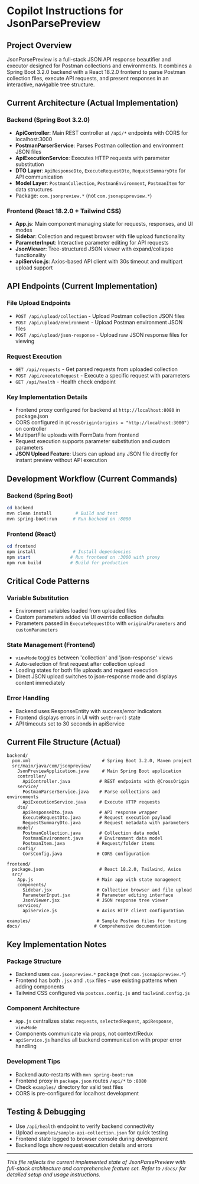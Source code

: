 # Copilot Instructions for JsonParsePreview

## Project Overview
JsonParsePreview is a full-stack JSON API response beautifier and executor designed for Postman collections and environments. It combines a Spring Boot 3.2.0 backend with a React 18.2.0 frontend to parse Postman collection files, execute API requests, and present responses in an interactive, navigable tree structure.

## Current Architecture (Actual Implementation)

### Backend (Spring Boot 3.2.0)
- **ApiController**: Main REST controller at `/api/*` endpoints with CORS for localhost:3000
- **PostmanParserService**: Parses Postman collection and environment JSON files
- **ApiExecutionService**: Executes HTTP requests with parameter substitution
- **DTO Layer**: `ApiResponseDto`, `ExecuteRequestDto`, `RequestSummaryDto` for API communication
- **Model Layer**: `PostmanCollection`, `PostmanEnvironment`, `PostmanItem` for data structures
- Package: `com.jsonpreview.*` (not `com.jsonapipreview.*`)

### Frontend (React 18.2.0 + Tailwind CSS)  
- **App.js**: Main component managing state for requests, responses, and UI modes
- **Sidebar**: Collection and request browser with file upload functionality
- **ParameterInput**: Interactive parameter editing for API requests
- **JsonViewer**: Tree-structured JSON viewer with expand/collapse functionality
- **apiService.js**: Axios-based API client with 30s timeout and multipart upload support

## API Endpoints (Current Implementation)

### File Upload Endpoints
- `POST /api/upload/collection` - Upload Postman collection JSON files
- `POST /api/upload/environment` - Upload Postman environment JSON files  
- `POST /api/upload/json-response` - Upload raw JSON response files for viewing

### Request Execution
- `GET /api/requests` - Get parsed requests from uploaded collection
- `POST /api/executeRequest` - Execute a specific request with parameters
- `GET /api/health` - Health check endpoint

### Key Implementation Details
- Frontend proxy configured for backend at `http://localhost:8080` in package.json
- CORS configured in `@CrossOrigin(origins = "http://localhost:3000")` on controller
- MultipartFile uploads with FormData from frontend
- Request execution supports parameter substitution and custom parameters
- **JSON Upload Feature**: Users can upload any JSON file directly for instant preview without API execution

## Development Workflow (Current Commands)

### Backend (Spring Boot)
```powershell
cd backend
mvn clean install         # Build and test
mvn spring-boot:run      # Run backend on :8080
```

### Frontend (React)
```powershell  
cd frontend
npm install              # Install dependencies
npm start               # Run frontend on :3000 with proxy
npm run build           # Build for production
```

## Critical Code Patterns

### Variable Substitution
- Environment variables loaded from uploaded files
- Custom parameters added via UI override collection defaults
- Parameters passed in `ExecuteRequestDto` with `originalParameters` and `customParameters`

### State Management (Frontend)
- `viewMode` toggles between 'collection' and 'json-response' views
- Auto-selection of first request after collection upload
- Loading states for both file uploads and request execution
- Direct JSON upload switches to json-response mode and displays content immediately

### Error Handling
- Backend uses ResponseEntity with success/error indicators
- Frontend displays errors in UI with `setError()` state
- API timeouts set to 30 seconds in apiService

## Current File Structure (Actual)
```
backend/
  pom.xml                           # Spring Boot 3.2.0, Maven project
  src/main/java/com/jsonpreview/
    JsonPreviewApplication.java     # Main Spring Boot application
    controller/
      ApiController.java           # REST endpoints with @CrossOrigin
    service/
      PostmanParserService.java    # Parse collections and environments
      ApiExecutionService.java     # Execute HTTP requests
    dto/
      ApiResponseDto.java          # API response wrapper
      ExecuteRequestDto.java       # Request execution payload
      RequestSummaryDto.java       # Request metadata with parameters
    model/
      PostmanCollection.java       # Collection data model
      PostmanEnvironment.java      # Environment data model  
      PostmanItem.java            # Request/folder items
    config/
      CorsConfig.java             # CORS configuration

frontend/
  package.json                     # React 18.2.0, Tailwind, Axios
  src/
    App.js                        # Main app with state management
    components/
      Sidebar.jsx                 # Collection browser and file upload
      ParameterInput.jsx          # Parameter editing interface
      JsonViewer.jsx              # JSON response tree viewer
    services/
      apiService.js               # Axios HTTP client configuration

examples/                         # Sample Postman files for testing
docs/                            # Comprehensive documentation
```

## Key Implementation Notes

### Package Structure
- Backend uses `com.jsonpreview.*` package (not `com.jsonapipreview.*`)
- Frontend has both `.jsx` and `.tsx` files - use existing patterns when adding components
- Tailwind CSS configured via `postcss.config.js` and `tailwind.config.js`

### Component Architecture  
- `App.js` centralizes state: `requests`, `selectedRequest`, `apiResponse`, `viewMode`
- Components communicate via props, not context/Redux
- `apiService.js` handles all backend communication with proper error handling

### Development Tips
- Backend auto-restarts with `mvn spring-boot:run`
- Frontend proxy in `package.json` routes `/api/*` to `:8080`
- Check `examples/` directory for valid test files
- CORS is pre-configured for localhost development

## Testing & Debugging
- Use `/api/health` endpoint to verify backend connectivity
- Upload `examples/sample-api-collection.json` for quick testing
- Frontend state logged to browser console during development
- Backend logs show request execution details and errors

---
*This file reflects the current implemented state of JsonParsePreview with full-stack architecture and comprehensive feature set. Refer to `/docs/` for detailed setup and usage instructions.*